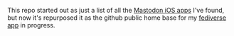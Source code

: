 This repo started out as just a list of all the [Mastodon iOS apps](iosapps.md) I've found, but now it's repurposed it as the github public home base for my [fediverse app](https://fedicat.com/) in progress.
